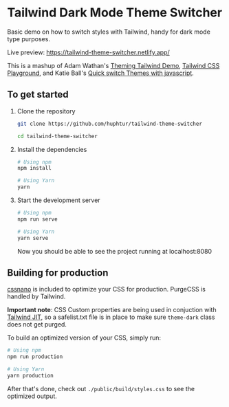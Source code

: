 # Tailwind Dark Mode Theme Switcher

Basic demo on how to switch styles with Tailwind, handy for dark mode type purposes.

Live preview: https://tailwind-theme-switcher.netlify.app/

This is a mashup of Adam Wathan's [Theming Tailwind Demo](https://github.com/adamwathan/theming-tailwind-demo), [Tailwind CSS Playground](https://github.com/tailwindcss/playground), and Katie Ball's [Quick switch Themes with javascript](https://gist.github.com/roachhd/698db516c17bb130c495/).

## To get started

1. Clone the repository

   ```bash
   git clone https://github.com/huphtur/tailwind-theme-switcher

   cd tailwind-theme-switcher
   ```

2. Install the dependencies

   ```bash
   # Using npm
   npm install

   # Using Yarn
   yarn
   ```

3. Start the development server

   ```bash
   # Using npm
   npm run serve

   # Using Yarn
   yarn serve
   ```

   Now you should be able to see the project running at localhost:8080

## Building for production

[cssnano](https://cssnano.co/) is included to optimize your CSS for production. PurgeCSS is handled by Tailwind.

**Important note**: CSS Custom properties are being used in conjuction with [Tailwind JIT](https://blog.tailwindcss.com/just-in-time-the-next-generation-of-tailwind-css), so a safelist.txt file is in place to make sure `theme-dark` class does not get purged.

To build an optimized version of your CSS, simply run:

```bash
# Using npm
npm run production

# Using Yarn
yarn production
```

After that's done, check out `./public/build/styles.css` to see the optimized output.

